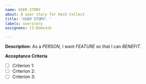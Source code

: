 ```yaml
---
name: USER STORY
about: A user story for Hack Collect
title: 'USER STORY: '
labels: userstory
assignees: CI-Dominik

---
```


**Description:**
As a *PERSON*, I want *FEATURE* so that I can *BENEFIT*.

**Acceptance Criteria**
- [ ] Criterion 1: 
- [ ] Criterion 2: 
- [ ] Criterion 3:
